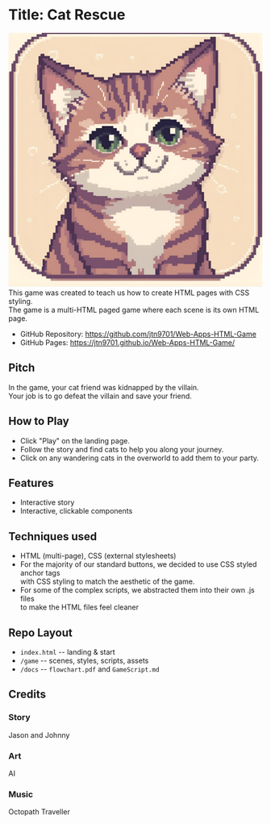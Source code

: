 # Title: Cat Rescue
![alt text](./Favicon.png)
This game was created to teach us how to create HTML pages with CSS styling. </br>
The game is a multi-HTML paged game where each scene is its own HTML page.</br>

- GitHub Repository: https://github.com/jtn9701/Web-Apps-HTML-Game
- GitHub Pages: https://jtn9701.github.io/Web-Apps-HTML-Game/

## Pitch
In the game, your cat friend was kidnapped by the villain.</br>
Your job is to go defeat the villain and save your friend.

## How to Play
- Click "Play" on the landing page.
- Follow the story and find cats to help you along your journey.</br>
- Click on any wandering cats in the overworld to add them to your party.</br>

## Features
- Interactive story
- Interactive, clickable components

## Techniques used
- HTML (multi-page), CSS (external stylesheets)
- For the majority of our standard buttons, we decided to use CSS styled anchor tags</br>
with CSS styling to match the aesthetic of the game.</br>
- For some of the complex scripts, we abstracted them into their own .js files</br>
to make the HTML files feel cleaner

## Repo Layout
- `index.html` -- landing & start
- `/game` -- scenes, styles, scripts, assets
- `/docs` -- `flowchart.pdf` and `GameScript.md`

## Credits
### Story
Jason and Johnny</br>
### Art
AI</br>
### Music
Octopath Traveller